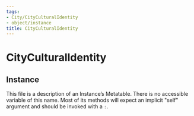 ```yaml
---
tags:
- City/CityCulturalIdentity
- object/instance
title: CityCulturalIdentity
---
```

# CityCulturalIdentity
## Instance
This file is a description of an Instance’s Metatable. There is no accessible variable of this name. Most of its methods will expect an implicit "self" argument and should be invoked with a `:`.
